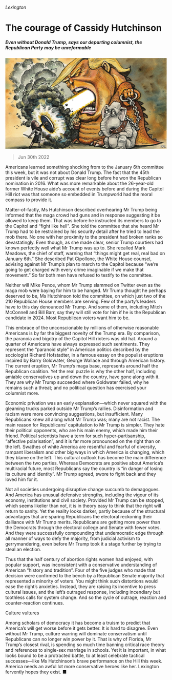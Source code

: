 ###### Lexington

# The courage of Cassidy Hutchinson 

##### Even without Donald Trump, says our departing columnist, the Republican Party may be unreformable 

![image](images/20220702_USD000.jpg) 

> Jun 30th 2022 

Americans learned something shocking from  to the January 6th committee this week, but it was not about Donald Trump. The fact that the 45th president is vile and corrupt was clear long before he won the Republican nomination in 2016. What was more remarkable about the 26-year-old former White House aide’s account of events before and during the Capitol Hill riot was that someone so embedded in Trumpworld had the moral compass to provide it.

Matter-of-factly, Ms Hutchinson described overhearing Mr Trump being informed that the maga crowd had guns and in response suggesting it be allowed to keep them. That was before he instructed its members to go to the Capitol and “fight like hell”. She told the committee that she heard Mr Trump had to be restrained by his security detail after he tried to lead the mob there. No one with her proximity to the president had broken ranks so devastatingly. Even though, as she made clear, senior Trump courtiers had known perfectly well what Mr Trump was up to. She recalled Mark Meadows, the chief of staff, warning that “things might get real, real bad on January 6th.” She described Pat Cipollone, the White House counsel, advising against Mr Trump’s plan to march to the Capitol because “we’re going to get charged with every crime imaginable if we make that movement.” So far both men have refused to testify to the committee.

Neither will Mike Pence, whom Mr Trump slammed on Twitter even as the maga mob were baying for him to be hanged. Mr Trump thought he perhaps deserved to be, Ms Hutchinson told the committee, on which just two of the 210 Republican House members are serving. Few of the party’s leaders have to this day denounced Mr Trump. And some of them, including Mitch McConnell and Bill Barr, say they will still vote for him if he is the Republican candidate in 2024. Most Republican voters want him to be.

This embrace of the unconscionable by millions of otherwise reasonable Americans is by far the biggest novelty of the Trump era. By comparison, the paranoia and bigotry of the Capitol Hill rioters was old hat. Around a quarter of Americans have always expressed such sentiments. They represent the “paranoid style” in American politics described by the sociologist Richard Hofstadter, in a famous essay on the populist eruptions inspired by Barry Goldwater, George Wallace and through American history. The current eruption, Mr Trump’s maga base, represents around half the Republican coalition. Yet the real puzzle is why the other half, including amiable conservatives up and down the country, have gone along with it. They are why Mr Trump succeeded where Goldwater failed, why he remains such a threat; and no political question has exercised your columnist more.

Economic privation was an early explanation—which never squared with the gleaming trucks parked outside Mr Trump’s rallies. Disinformation and racism were more convincing suggestions, but insufficient. Many Republicans knew all along what Mr Trump was; many are not racist. The main reason for Republicans’ capitulation to Mr Trump is simpler. They hate their political opponents, who are his main enemy, which made him their friend. Political scientists have a term for such hyper-partisanship, “affective polarisation”, and it is far more pronounced on the right than on the left. Swathes of white America are resentful and fearful of diversity, rampant liberalism and other big ways in which America is changing, which they blame on the left. This cultural outlook has become the main difference between the two parties. Whereas Democrats are positive about America’s multiracial future, most Republicans say the country is “in danger of losing its culture and identity”. Mr Trump agreed, swore to fight back and they loved him for it.

Not all societies undergoing disruptive change succumb to demagogues. And America has unusual defensive strengths, including the vigour of its economy, institutions and civil society. Provided Mr Trump can be stopped, which seems likelier than not, it is in theory easy to think that the right will return to sanity. Yet the reality looks darker, partly because of the structural advantages that are sparing Republicans the electoral reckoning their dalliance with Mr Trump merits. Republicans are getting more power than the Democrats through the electoral college and Senate with fewer votes. And they were successfully compounding that undemocratic edge through all manner of ways to defy the majority, from judicial activism to gerrymandering, even before Mr Trump took it a stage further by trying to steal an election.

Thus  that the half century of abortion rights women had enjoyed, with popular support, was inconsistent with a conservative understanding of American “history and tradition”. Four of the five judges who made that decision were confirmed to the bench by a Republican Senate majority that represented a minority of voters. You might think such distortions would ease the right’s anxieties. Instead, they are raising its incentive to press cultural issues, and the left’s outraged response, including incendiary but toothless calls for system change. And so the cycle of outrage, reaction and counter-reaction continues.

Culture vultures

Among scholars of democracy it has become a truism to predict that America’s will get worse before it gets better. It is hard to disagree. Even without Mr Trump, culture warring will dominate conservatism until Republicans can no longer win power by it. That is why  of Florida, Mr Trump’s closest rival, is spending so much time banning critical race theory and references to single-sex marriage in schools. Yet it is important, in what looks bound to be a protracted battle, to at least celebrate tactical successes—like Ms Hutchinson’s brave performance on the Hill this week. America needs an awful lot more conservative heroes like her. Lexington fervently hopes they exist. ■





